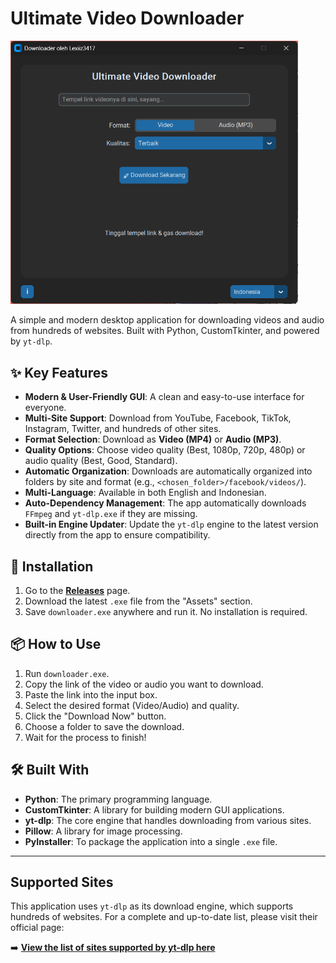 # Ultimate Video Downloader

<img src="https://raw.githubusercontent.com/Lexiiz3417/ultimate-video-downloader/main/image.png" alt="App Screenshot" width="460"/>

A simple and modern desktop application for downloading videos and audio from hundreds of websites. Built with Python, CustomTkinter, and powered by `yt-dlp`.

## ✨ Key Features

* **Modern & User-Friendly GUI**: A clean and easy-to-use interface for everyone.
* **Multi-Site Support**: Download from YouTube, Facebook, TikTok, Instagram, Twitter, and hundreds of other sites.
* **Format Selection**: Download as **Video (MP4)** or **Audio (MP3)**.
* **Quality Options**: Choose video quality (Best, 1080p, 720p, 480p) or audio quality (Best, Good, Standard).
* **Automatic Organization**: Downloads are automatically organized into folders by site and format (e.g., `<chosen_folder>/facebook/videos/`).
* **Multi-Language**: Available in both English and Indonesian.
* **Auto-Dependency Management**: The app automatically downloads `FFmpeg` and `yt-dlp.exe` if they are missing.
* **Built-in Engine Updater**: Update the `yt-dlp` engine to the latest version directly from the app to ensure compatibility.

## 🚀 Installation

1.  Go to the **[Releases](https://github.com/Lexiiz3417/ultimate-video-downloader/releases)** page.
2.  Download the latest `.exe` file from the "Assets" section.
3.  Save `downloader.exe` anywhere and run it. No installation is required.

## 📦 How to Use

1.  Run `downloader.exe`.
2.  Copy the link of the video or audio you want to download.
3.  Paste the link into the input box.
4.  Select the desired format (Video/Audio) and quality.
5.  Click the "Download Now" button.
6.  Choose a folder to save the download.
7.  Wait for the process to finish!

## 🛠️ Built With

* **Python**: The primary programming language.
* **CustomTkinter**: A library for building modern GUI applications.
* **yt-dlp**: The core engine that handles downloading from various sites.
* **Pillow**: A library for image processing.
* **PyInstaller**: To package the application into a single `.exe` file.

---

## Supported Sites

This application uses `yt-dlp` as its download engine, which supports hundreds of websites. For a complete and up-to-date list, please visit their official page:

➡️ **[View the list of sites supported by yt-dlp here](https://github.com/yt-dlp/yt-dlp/blob/master/supportedsites.md)**